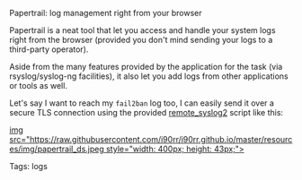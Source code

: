 Papertrail: log management right from your browser

Papertrail is a neat tool that let you access and handle your system logs right from the browser (provided you don't mind sending your logs to a third-party operator).

Aside from the many features provided by the application for the task (via rsyslog/syslog-ng facilities), it also let you add logs from other applications or tools as well.

Let's say I want to reach my `fail2ban` log too, I can easily send it over a secure TLS connection using the provided [remote\_syslog2](http://help.papertrailapp.com/kb/configuration/configuring-centralized-logging-from-text-log-files-in-unix/#remote_syslog) script like this:

<a href="https://raw.githubusercontent.com/i90rr/i90rr.github.io/master/resources/img/papertrail_ds.jpeg">
   img src="https://raw.githubusercontent.com/i90rr/i90rr.github.io/master/resources/img/papertrail_ds.jpeg style="width: 400px; height: 43px;">
</a>

Tags: logs
